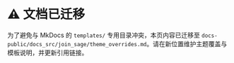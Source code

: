 # ⚠️ 文档已迁移

为了避免与 MkDocs 的 `templates/` 专用目录冲突，本页内容已迁移至
`docs-public/docs_src/join_sage/theme_overrides.md`。请在新位置维护主题覆盖与
模板说明，并更新引用链接。